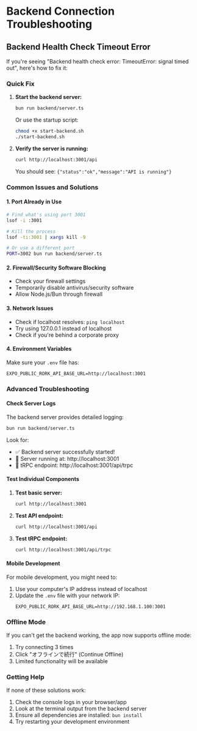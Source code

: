 # Backend Connection Troubleshooting

## Backend Health Check Timeout Error

If you're seeing "Backend health check error: TimeoutError: signal timed out", here's how to fix it:

### Quick Fix

1. **Start the backend server:**
   ```bash
   bun run backend/server.ts
   ```
   
   Or use the startup script:
   ```bash
   chmod +x start-backend.sh
   ./start-backend.sh
   ```

2. **Verify the server is running:**
   ```bash
   curl http://localhost:3001/api
   ```
   
   You should see: `{"status":"ok","message":"API is running"}`

### Common Issues and Solutions

#### 1. Port Already in Use
```bash
# Find what's using port 3001
lsof -i :3001

# Kill the process
lsof -ti:3001 | xargs kill -9

# Or use a different port
PORT=3002 bun run backend/server.ts
```

#### 2. Firewall/Security Software Blocking
- Check your firewall settings
- Temporarily disable antivirus/security software
- Allow Node.js/Bun through firewall

#### 3. Network Issues
- Check if localhost resolves: `ping localhost`
- Try using 127.0.0.1 instead of localhost
- Check if you're behind a corporate proxy

#### 4. Environment Variables
Make sure your `.env` file has:
```env
EXPO_PUBLIC_RORK_API_BASE_URL=http://localhost:3001
```

### Advanced Troubleshooting

#### Check Server Logs
The backend server provides detailed logging:
```bash
bun run backend/server.ts
```

Look for:
- ✅ Backend server successfully started!
- 🚀 Server running at: http://localhost:3001
- 📡 tRPC endpoint: http://localhost:3001/api/trpc

#### Test Individual Components

1. **Test basic server:**
   ```bash
   curl http://localhost:3001
   ```

2. **Test API endpoint:**
   ```bash
   curl http://localhost:3001/api
   ```

3. **Test tRPC endpoint:**
   ```bash
   curl http://localhost:3001/api/trpc
   ```

#### Mobile Development
For mobile development, you might need to:
1. Use your computer's IP address instead of localhost
2. Update the `.env` file with your network IP:
   ```env
   EXPO_PUBLIC_RORK_API_BASE_URL=http://192.168.1.100:3001
   ```

### Offline Mode
If you can't get the backend working, the app now supports offline mode:
1. Try connecting 3 times
2. Click "オフラインで続行" (Continue Offline)
3. Limited functionality will be available

### Getting Help
If none of these solutions work:
1. Check the console logs in your browser/app
2. Look at the terminal output from the backend server
3. Ensure all dependencies are installed: `bun install`
4. Try restarting your development environment
